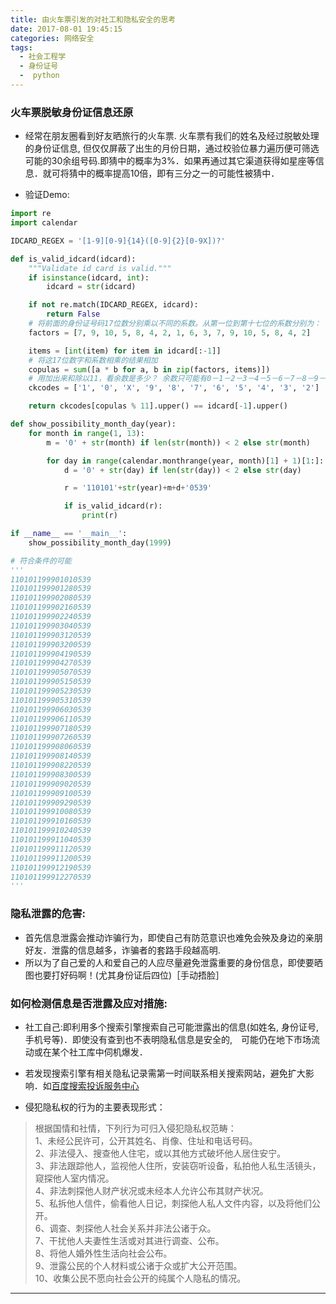 ```yaml
---
title: 由火车票引发的对社工和隐私安全的思考
date: 2017-08-01 19:45:15
categories: 网络安全
tags: 
  - 社会工程学
  - 身份证号
  -  python
---
```



### 火车票脱敏身份证信息还原

- 经常在朋友圈看到好友晒旅行的火车票. 火车票有我们的姓名及经过脱敏处理的身份证信息, 但仅仅屏蔽了出生的月份日期，通过校验位暴力遍历便可筛选可能的30余组号码.即猜中的概率为3%．如果再通过其它渠道获得如星座等信息．就可将猜中的概率提高10倍，即有三分之一的可能性被猜中．

- 验证Demo:
```python
import re
import calendar

IDCARD_REGEX = '[1-9][0-9]{14}([0-9]{2}[0-9X])?'

def is_valid_idcard(idcard):
    """Validate id card is valid."""
    if isinstance(idcard, int):
        idcard = str(idcard)

    if not re.match(IDCARD_REGEX, idcard):
        return False
    # 将前面的身份证号码17位数分别乘以不同的系数。从第一位到第十七位的系数分别为：
    factors = [7, 9, 10, 5, 8, 4, 2, 1, 6, 3, 7, 9, 10, 5, 8, 4, 2]

    items = [int(item) for item in idcard[:-1]]
    # 将这17位数字和系数相乘的结果相加
    copulas = sum([a * b for a, b in zip(factors, items)])
    # 用加出来和除以11，看余数是多少？ 余数只可能有0－1－2－3－4－5－6－7－8－9－10这11个数字。 其分别对应的最后一位身份证的号码为：
    ckcodes = ['1', '0', 'X', '9', '8', '7', '6', '5', '4', '3', '2']

    return ckcodes[copulas % 11].upper() == idcard[-1].upper()

def show_possibility_month_day(year):
    for month in range(1, 13):
        m = '0' + str(month) if len(str(month)) < 2 else str(month)

        for day in range(calendar.monthrange(year, month)[1] + 1)[1:]:
            d = '0' + str(day) if len(str(day)) < 2 else str(day)

            r = '110101'+str(year)+m+d+'0539'

            if is_valid_idcard(r):
                print(r)

if __name__ == '__main__':
    show_possibility_month_day(1999) 

# 符合条件的可能
''' 
110101199901010539
110101199901280539
110101199902080539
110101199902160539
110101199902240539
110101199903040539
110101199903120539
110101199903200539
110101199904190539
110101199904270539
110101199905070539
110101199905150539
110101199905230539
110101199905310539
110101199906030539
110101199906110539
110101199907180539
110101199907260539
110101199908060539
110101199908140539
110101199908220539
110101199908300539
110101199909020539
110101199909100539
110101199909290539
110101199910080539
110101199910160539
110101199910240539
110101199911040539
110101199911120539
110101199911200539
110101199912190539
110101199912270539
'''
```
### 隐私泄露的危害:
- 首先信息泄露会推动诈骗行为，即使自己有防范意识也难免会殃及身边的亲朋好友．泄露的信息越多，诈骗者的套路手段越高明.
- 所以为了自己爱的人和爱自己的人应尽量避免泄露重要的身份信息，即使要晒图也要打好码啊！(尤其身份证后四位)［手动捂脸］

### 如何检测信息是否泄露及应对措施:
- 社工自己:即利用多个搜索引擎搜索自己可能泄露出的信息(如姓名, 身份证号, 手机号等)．即使没有查到也不表明隐私信息是安全的,　可能仍在地下市场流动或在某个社工库中伺机爆发．
- 若发现搜索引擎有相关隐私记录需第一时间联系相关搜索网站，避免扩大影响．如[百度搜索投诉服务中心](http://help.baidu.com/webmaster/add)

- 侵犯隐私权的行为的主要表现形式：
>根据国情和社情，下列行为可归入侵犯隐私权范畴：  
>1、未经公民许可，公开其姓名、肖像、住址和电话号码。  
>2、非法侵入、搜查他人住宅，或以其他方式破坏他人居住安宁。  
>3、非法跟踪他人，监视他人住所，安装窃听设备，私拍他人私生活镜头，窥探他人室内情况。  
>4、非法刺探他人财产状况或未经本人允许公布其财产状况。  
>5、私拆他人信件，偷看他人日记，刺探他人私人文件内容，以及将他们公开。  
>6、调查、刺探他人社会关系并非法公诸于众。  
>7、干扰他人夫妻性生活或对其进行调查、公布。  
>8、将他人婚外性生活向社会公布。  
>9、泄露公民的个人材料或公诸于众或扩大公开范围。  
>10、收集公民不愿向社会公开的纯属个人隐私的情况。  
---